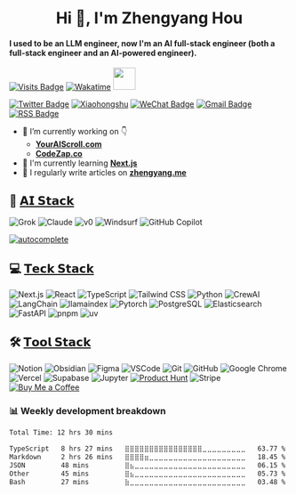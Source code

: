 <!--
**Jenqyang/Jenqyang** is a ✨ _special_ ✨ repository because its `README.md` (this file) appears on your GitHub profile.

Here are some ideas to get you started:

- 🔭 I’m currently working on ...
- 🌱 I’m currently learning ...
- 👯 I’m looking to collaborate on ...
- 🤔 I’m looking for help with ...
- 💬 Ask me about ...
- 📫 How to reach me: ...
- 😄 Pronouns: ...
- ⚡ Fun fact: ...
-->

<h1 align="center">Hi 👋, I'm Zhengyang Hou</h1>
<h4 align="left">I used to be an LLM engineer, now I'm an AI full-stack engineer (both a full-stack engineer and an AI-powered engineer).</h3>

[![Visits Badge](https://komarev.com/ghpvc/?username=jenqyang&label=Profile%20views&color=red&style=for-the-badge)](https://www.zhengyang.me)
[![Wakatime](https://wakatime.com/badge/user/085f67ab-f0e9-47f5-9020-06a13c336e51.svg?style=for-the-badge)](https://wakatime.com/@085f67ab-f0e9-47f5-9020-06a13c336e51)
<img src="https://media.giphy.com/media/WUlplcMpOCEmTGBtBW/giphy.gif" width="40">

[![Twitter Badge](https://img.shields.io/badge/X-000000?style=for-the-badge&logo=x&logoColor=white)](https://x.com/Jenqyanghou)
[![Xiaohongshu](https://img.shields.io/badge/Xiaohongshu-FF2442.svg?style=for-the-badge&logo=Xiaohongshu&logoColor=white)](https://www.xiaohongshu.com/user/profile/671e4245000000001d0218f4)
[![WeChat Badge](https://img.shields.io/badge/WeChat-07C160.svg?style=for-the-badge&logo=WeChat&logoColor=white)](https://www.zhengyang.me/wechat)
[![Gmail Badge](https://img.shields.io/badge/Gmail-EA4335.svg?style=for-the-badge&logo=Gmail&logoColor=white)](mailto:jenqyanghou@gmail.com)
[![RSS Badge](https://img.shields.io/badge/RSS-FFA500.svg?style=for-the-badge&logo=RSS&logoColor=white)](https://www.zhengyang.me/feed)

- 🔭 I’m currently working on 👇
    - [**YourAIScroll.com**](https://www.youraiscroll.com/)
    - [**CodeZap.co**](https://www.codezap.co/)
- 🌱 I'm currently learning [**Next.js**](https://nextjs.org/)
- 📝 I regularly write articles on [**zhengyang.me**](https://zhengyang.me/)

## 🤖 [𝗔𝗜 𝗦𝘁𝗮𝗰𝗸]()

![Grok](https://img.shields.io/badge/grok-000000?style=for-the-badge&logo=x&logoColor=white) ![Claude](https://img.shields.io/badge/Claude-c87a5b?style=for-the-badge&logo=claude&logoColor=white) ![v0](https://img.shields.io/badge/v0-000000.svg?style=for-the-badge&logo=v0&logoColor=white) ![Windsurf](https://img.shields.io/badge/windsurf-519d8d?style=for-the-badge&logo=codeium&logoColor=white) ![GitHub Copilot](https://img.shields.io/badge/GitHub%20Copilot-000000.svg?style=for-the-badge&logo=GitHub-Copilot&logoColor=white)

[![autocomplete](https://codeium.com/badges/user/jenqyang/autocomplete)](https://codeium.com/profile/jenqyang)

## 💻 [𝗧𝗲𝗰𝗸 𝗦𝘁𝗮𝗰𝗸]()

![Next.js](https://img.shields.io/badge/Next.js-000000.svg?style=for-the-badge&logo=Next.js&logoColor=white) ![React](https://img.shields.io/badge/React-61DAFB.svg?style=for-the-badge&logo=React&logoColor=black) ![TypeScript](https://img.shields.io/badge/TypeScript-3178C6.svg?style=for-the-badge&logo=TypeScript&logoColor=white) ![Tailwind CSS](https://img.shields.io/badge/Tailwind%20CSS-06B6D4.svg?style=for-the-badge&logo=Tailwind-CSS&logoColor=white) ![Python](https://img.shields.io/badge/Python-3776AB.svg?style=for-the-badge&logo=Python&logoColor=white) ![CrewAI](https://img.shields.io/badge/CrewAI-FF5A50.svg?style=for-the-badge&logo=CrewAI&logoColor=white) ![LangChain](https://img.shields.io/badge/LangChain-1C3C3C.svg?style=for-the-badge&logo=LangChain&logoColor=white) ![llamaindex](https://img.shields.io/badge/llamaindex-1C3C3C.svg?style=for-the-badge&logo=llamaindex&logoColor=white) ![Pytorch](https://img.shields.io/badge/PyTorch-EE4C2C.svg?style=for-the-badge&logo=PyTorch&logoColor=white) ![PostgreSQL](https://img.shields.io/badge/PostgreSQL-4169E1.svg?style=for-the-badge&logo=PostgreSQL&logoColor=white) ![Elasticsearch](https://img.shields.io/badge/Elasticsearch-005571.svg?style=for-the-badge&logo=Elasticsearch&logoColor=white) ![FastAPI](https://img.shields.io/badge/FastAPI-009688.svg?style=for-the-badge&logo=FastAPI&logoColor=white) ![pnpm](https://img.shields.io/badge/pnpm-F69220.svg?style=for-the-badge&logo=pnpm&logoColor=white) ![uv](https://img.shields.io/badge/uv-DE5FE9.svg?style=for-the-badge&logo=uv&logoColor=white)

## 🛠️ [𝗧𝗼𝗼𝗹 𝗦𝘁𝗮𝗰𝗸]()

![Notion](https://img.shields.io/badge/Notion-000000.svg?style=for-the-badge&logo=Notion&logoColor=white) ![Obsidian](https://img.shields.io/badge/Obsidian-7C3AED.svg?style=for-the-badge&logo=Obsidian&logoColor=white) ![Figma](https://img.shields.io/badge/Figma-F24E1E.svg?style=for-the-badge&logo=Figma&logoColor=white) ![VSCode](https://img.shields.io/badge/VSCode-007ACC.svg?style=for-the-badge&logo=VSCode&logoColor=white) ![Git](https://img.shields.io/badge/Git-F0781F.svg?style=for-the-badge&logo=Git&logoColor=white) ![GitHub](https://img.shields.io/badge/GitHub-181717.svg?style=for-the-badge&logo=GitHub&logoColor=white) ![Google Chrome](https://img.shields.io/badge/Google%20Chrome-4285F4.svg?style=for-the-badge&logo=Google-Chrome&logoColor=white) ![Vercel](https://img.shields.io/badge/Vercel-000000.svg?style=for-the-badge&logo=Vercel&logoColor=white) ![Supabase](https://img.shields.io/badge/Supabase-3FCF8E.svg?style=for-the-badge&logo=Supabase&logoColor=white) ![Jupyter](https://img.shields.io/badge/Jupyter-F37626.svg?style=for-the-badge&logo=Jupyter&logoColor=white) [![Product Hunt](https://img.shields.io/badge/Product%20Hunt-DA552F.svg?style=for-the-badge&logo=Product-Hunt&logoColor=white)](https://www.producthunt.com/@zhengyang_hou) ![Stripe](https://img.shields.io/badge/Stripe-635BFF.svg?style=for-the-badge&logo=Stripe&logoColor=white) [![Buy Me a Coffee](https://img.shields.io/badge/Buy%20Me%20A%20Coffee-FFDD00.svg?style=for-the-badge&logo=Buy-Me-A-Coffee&logoColor=black)](https://buymeacoffee.com/zhengyanghou)

<h3 align="left">📊 Weekly development breakdown</h3>

<!--START_SECTION:waka-->

```txt
Total Time: 12 hrs 30 mins

TypeScript   8 hrs 27 mins   ⣿⣿⣿⣿⣿⣿⣿⣿⣿⣿⣿⣿⣿⣿⣿⣿⣀⣀⣀⣀⣀⣀⣀⣀⣀   63.77 %
Markdown     2 hrs 26 mins   ⣿⣿⣿⣿⣶⣀⣀⣀⣀⣀⣀⣀⣀⣀⣀⣀⣀⣀⣀⣀⣀⣀⣀⣀⣀   18.45 %
JSON         48 mins         ⣿⣦⣀⣀⣀⣀⣀⣀⣀⣀⣀⣀⣀⣀⣀⣀⣀⣀⣀⣀⣀⣀⣀⣀⣀   06.15 %
Other        45 mins         ⣿⣦⣀⣀⣀⣀⣀⣀⣀⣀⣀⣀⣀⣀⣀⣀⣀⣀⣀⣀⣀⣀⣀⣀⣀   05.73 %
Bash         27 mins         ⣷⣀⣀⣀⣀⣀⣀⣀⣀⣀⣀⣀⣀⣀⣀⣀⣀⣀⣀⣀⣀⣀⣀⣀⣀   03.48 %
```

<!--END_SECTION:waka-->
